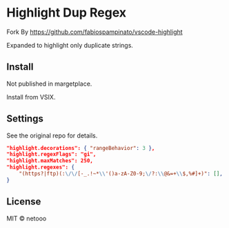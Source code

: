 # Highlight Dup Regex

Fork By https://github.com/fabiospampinato/vscode-highlight

Expanded to highlight only duplicate strings.

## Install

Not published in margetplace.

Install from VSIX.

## Settings

See the original repo for details.

```json
"highlight.decorations": { "rangeBehavior": 3 },
"highlight.regexFlags": "gi",
"highlight.maxMatches": 250,
"highlight.regexes": {
    "(https?|ftp)(:\/\/[-_.!~*\\'()a-zA-Z0-9;\/?:\\@&=+\\$,%#]+)": [],
}
```

## License

MIT © netooo
